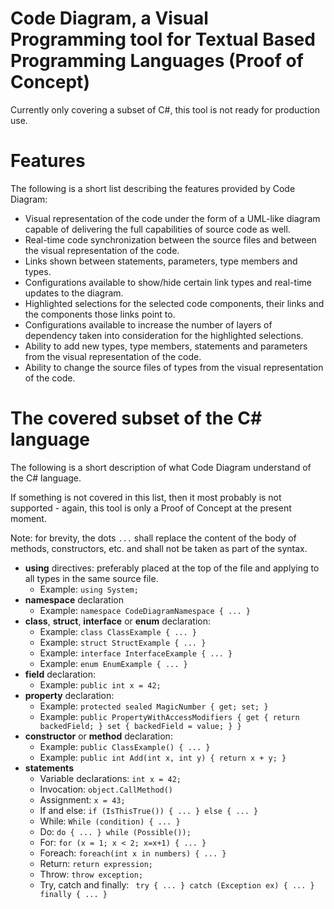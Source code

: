 # Code Diagram, a Visual Programming tool for Textual Based Programming Languages (Proof of Concept)
Currently only covering a subset of C#, this tool is not ready for production use.

# Features
The following is a short list describing the features provided by Code Diagram:
* Visual representation of the code under the form of a UML-like diagram capable of delivering the full capabilities of source code as well.
* Real-time code synchronization between the source files and between the visual representation of the code.
* Links shown between statements, parameters, type members and types.
* Configurations available to show/hide certain link types and real-time updates to the diagram.
* Highlighted selections for the selected code components, their links and the components those links point to.
* Configurations available to increase the number of layers of dependency taken into consideration for the highlighted selections.
* Ability to add new types, type members, statements and parameters from the visual representation of the code.
* Ability to change the source files of types from the visual representation of the code.

# The covered subset of the C# language
The following is a short description of what Code Diagram understand of the C# language.

If something is not covered in this list, then it most probably is not supported - again, this tool is only a Proof of Concept at the present moment.

Note: for brevity, the dots ```...``` shall replace the content of the body of methods, constructors, etc. and shall not be taken as part of the syntax.
* **using** directives: preferably placed at the top of the file and applying to all types in the same source file.
  * Example: ```using System;```
* **namespace** declaration
  * Example: ```namespace CodeDiagramNamespace { ... }```
* **class**, **struct**, **interface** or **enum** declaration:
  * Example: ```class ClassExample { ... }```
  * Example: ```struct StructExample { ... }```
  * Example: ```interface InterfaceExample { ... }```
  * Example: ```enum EnumExample { ... }```
* **field** declaration:
  * Example: ```public int x = 42;```
* **property** declaration:
  * Example: ```protected sealed MagicNumber { get; set; }```
  * Example: ```public PropertyWithAccessModifiers { get { return backedField; } set { backedField = value; } }```
* **constructor** or **method** declaration:
  * Example: ```public ClassExample() { ... }```
  * Example: ```public int Add(int x, int y) { return x + y; }```
* **statements**
  * Variable declarations: ```int x = 42;```
  * Invocation: ```object.CallMethod()```
  * Assignment: ```x = 43;```
  * If and else: ```if (IsThisTrue()) { ... } else { ... }```
  * While: ```While (condition) { ... }```
  * Do: ```do { ... } while (Possible());```
  * For: ```for (x = 1; x < 2; x=x+1) { ... }```
  * Foreach: ```foreach(int x in numbers) { ... }```
  * Return: ```return expression;```
  * Throw: ```throw exception;```
  * Try, catch and finally: ``` try { ... } catch (Exception ex) { ... } finally { ... }```

